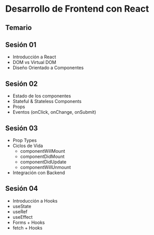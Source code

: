 # Desarrollo de Frontend con React

## Temario

## Sesión 01

* Introducción a React
* DOM vs Virtual DOM
* Diseño Orientado a Componentes

## Sesión 02

* Estado de los componentes
* Stateful & Stateless Components
* Props
* Eventos (onClick, onChange, onSubmit)

## Sesión 03

* Prop Types
* Ciclos de Vida
  * componentWillMount
  * componentDidMount
  * componentDidUpdate
  * componentWillUnmount
* Integración con Backend

## Sesión 04

* Introducción a Hooks
* useState
* useRef
* useEffect
* Forms + Hooks
* fetch + Hooks